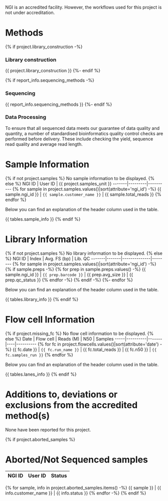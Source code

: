 NGI is an accredited facility. However, the workflows used for this project is not under accreditation.

# Methods

{% if project.library_construction -%}
### Library construction
{{ project.library_construction }}
{%- endif %}

{% if report_info.sequencing_methods -%}
### Sequencing
{{ report_info.sequencing_methods }}
{%- endif %}

### Data Processing
To ensure that all sequenced data meets our guarantee of data quality and quantity,
a number of standardised bioinformatics quality control checks are performed before
delivery. These include checking the yield, sequence read quality and average read length.


# Sample Information
{% if not project.samples %}
No sample information to be displayed.
{% else %}
NGI ID | User ID | {{ project.samples_unit }}
-------|---------|----------
{% for sample in project.samples.values()|sort(attribute='ngi_id') -%}
{{ sample.ngi_id }} | `{{ sample.customer_name }}` | {{ sample.total_reads }}
{% endfor %}


Below you can find an explanation of the header column used in the table.

{{ tables.sample_info }}
{% endif %}


# Library Information
{% if not project.samples %}
No library information to be displayed.
{% else %}
NGI ID | Index | Avg. FS (bp) | Lib. QC
-------|-------|--------------|--------
{% for sample in project.samples.values()|sort(attribute='ngi_id') -%}
{% if sample.preps -%}
{% for prep in sample.preps.values() -%}
{{ sample.ngi_id }} | `{{ prep.barcode }}` | {{ prep.avg_size }} | {{ prep.qc_status }}
{% endfor -%}
{% endif -%}
{%- endfor %}


Below you can find an explanation of the header column used in the table.

{{ tables.library_info }}
{% endif %}


# Flow cell Information
{% if project.missing_fc %}
No flow cell information to be displayed.
{% else %}
Date | Flow cell | Reads (M) | N50 | Samples
-----|----------|-------|----|----------
{% for fc in project.flowcells.values()|sort(attribute='date') -%}
{{ fc.date }} | `{{ fc.run_name }}` | {{ fc.total_reads }} | {{ fc.n50 }} | `{{ fc.samples_run }}`
{% endfor %}

Below you can find an explanation of the header column used in the table.

{{ tables.lanes_info }}
{% endif %}

# Additions to, deviations or exclusions from the accredited method(s)

None have been reported for this project.

{% if project.aborted_samples %}
# Aborted/Not Sequenced samples

NGI ID | User ID | Status
-------|---------|-------
{% for sample, info in project.aborted_samples.items() -%}
{{ sample }} | {{ info.customer_name }} | {{ info.status }}
{% endfor -%}
{% endif %}
